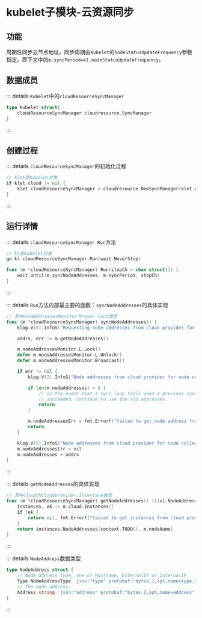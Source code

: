 # kubelet子模块-云资源同步
## 功能
周期性同步云节点地址，同步周期由`Kubelet`的`nodeStatusUpdateFrequency`参数指定。即下文中的`m.syncPeriod=kl.nodeStatusUpdateFrequency`。

## 数据成员
::: details `Kubelet`中的`cloudResourceSyncManager`
```go
type Kubelet struct{
    cloudResourceSyncManager cloudresource.SyncManager
}
```
:::

## 创建过程
::: details `cloudResourceSyncManager`的初始化过程
```go
// klet是Kubelet对象
if klet.cloud != nil {
	klet.cloudResourceSyncManager = cloudresource.NewSyncManager(klet.cloud, nodeName, klet.nodeStatusUpdateFrequency)
}
```
:::

## 运行详情
::: details `cloudResourceSyncManager Run`方法
```go
// kl是Kubelet对象
go kl.cloudResourceSyncManager.Run(wait.NeverStop)

func (m *cloudResourceSyncManager) Run(stopCh <-chan struct{}) {
	wait.Until(m.syncNodeAddresses, m.syncPeriod, stopCh)
}
```
:::

::: details `Run`方法内部最主要的函数：`syncNodeAddresses`的具体实现
```go
// 其中nodeAddressesMonitor为*sync.Cond类型
func (m *cloudResourceSyncManager) syncNodeAddresses() {
	klog.V(5).InfoS("Requesting node addresses from cloud provider for node", "nodeName", m.nodeName)

	addrs, err := m.getNodeAddresses()

	m.nodeAddressesMonitor.L.Lock()
	defer m.nodeAddressesMonitor.L.Unlock()
	defer m.nodeAddressesMonitor.Broadcast()

	if err != nil {
		klog.V(2).InfoS("Node addresses from cloud provider for node not collected", "nodeName", m.nodeName, "err", err)

		if len(m.nodeAddresses) > 0 {
			// in the event that a sync loop fails when a previous sync had
			// succeeded, continue to use the old addresses.
			return
		}

		m.nodeAddressesErr = fmt.Errorf("failed to get node address from cloud provider: %v", err)
		return
	}

	klog.V(5).InfoS("Node addresses from cloud provider for node collected", "nodeName", m.nodeName)
	m.nodeAddressesErr = nil
	m.nodeAddresses = addrs
}
```
:::

::: details `getNodeAddresses`的具体实现
```go
// 其中cloud为cloudprovider.Interface类型
func (m *cloudResourceSyncManager) getNodeAddresses() ([]v1.NodeAddress, error) {
	instances, ok := m.cloud.Instances()
	if !ok {
		return nil, fmt.Errorf("failed to get instances from cloud provider")
	}
	return instances.NodeAddresses(context.TODO(), m.nodeName)
}
```
::: 

::: details `NodeAddress`数据类型
```go
type NodeAddress struct {
	// Node address type, one of Hostname, ExternalIP or InternalIP.
	Type NodeAddressType `json:"type" protobuf:"bytes,1,opt,name=type,casttype=NodeAddressType"`
	// The node address.
	Address string `json:"address" protobuf:"bytes,2,opt,name=address"`
}
```
:::